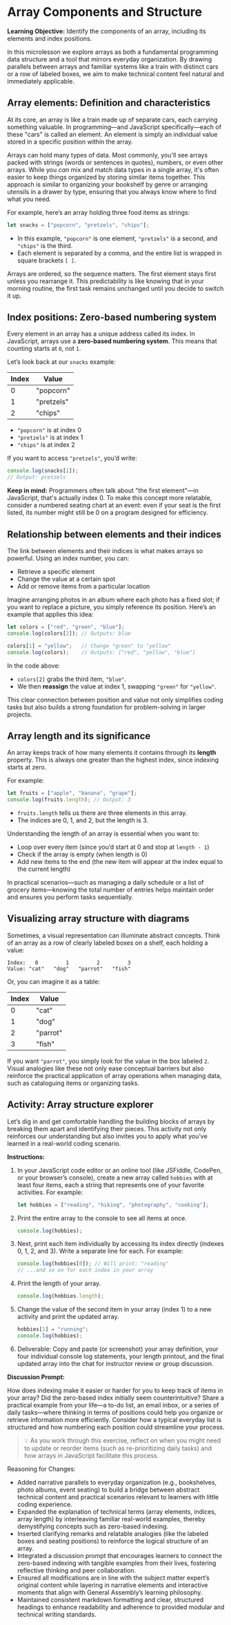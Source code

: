# Array Components and Structure

**Learning Objective:** Identify the components of an array, including its elements and index positions.

In this microlesson we explore arrays as both a fundamental programming data structure and a tool that mirrors everyday organization. By drawing parallels between arrays and familiar systems like a train with distinct cars or a row of labeled boxes, we aim to make technical content feel natural and immediately applicable.

## Array elements: Definition and characteristics

At its core, an array is like a train made up of separate cars, each carrying something valuable. In programming—and JavaScript specifically—each of these "cars" is called an element. An element is simply an individual value stored in a specific position within the array.

Arrays can hold many types of data. Most commonly, you'll see arrays packed with strings (words or sentences in quotes), numbers, or even other arrays. While you *can* mix and match data types in a single array, it's often easier to keep things organized by storing similar items together. This approach is similar to organizing your bookshelf by genre or arranging utensils in a drawer by type, ensuring that you always know where to find what you need.

For example, here’s an array holding three food items as strings:

```javascript
let snacks = ["popcorn", "pretzels", "chips"];
```

- In this example, `"popcorn"` is one element, `"pretzels"` is a second, and `"chips"` is the third.
- Each element is separated by a comma, and the entire list is wrapped in square brackets `[ ]`.

Arrays are ordered, so the sequence matters. The first element stays first unless you rearrange it. This predictability is like knowing that in your morning routine, the first task remains unchanged until you decide to switch it up.

## Index positions: Zero-based numbering system

Every element in an array has a unique address called its index. In JavaScript, arrays use a **zero-based numbering system**. This means that counting starts at `0`, not `1`.

Let’s look back at our `snacks` example:

| Index | Value     |
| ----- | --------- |
| 0     | "popcorn" |
| 1     | "pretzels"|
| 2     | "chips"   |

- `"popcorn"` is at index 0
- `"pretzels"` is at index 1
- `"chips"` is at index 2

If you want to access `"pretzels"`, you’d write:

```javascript
console.log(snacks[1]); 
// Output: pretzels
```

**Keep in mind:** Programmers often talk about "the first element"—in JavaScript, that's actually index 0. To make this concept more relatable, consider a numbered seating chart at an event: even if your seat is the first listed, its number might still be 0 on a program designed for efficiency.

## Relationship between elements and their indices

The link between elements and their indices is what makes arrays so powerful. Using an index number, you can:

- Retrieve a specific element
- Change the value at a certain spot
- Add or remove items from a particular location

Imagine arranging photos in an album where each photo has a fixed slot; if you want to replace a picture, you simply reference its position. Here’s an example that applies this idea:

```javascript
let colors = ["red", "green", "blue"];
console.log(colors[2]); // Outputs: blue

colors[1] = "yellow";   // Change "green" to "yellow"
console.log(colors);    // Outputs: ["red", "yellow", "blue"]
```

In the code above:
- `colors[2]` grabs the third item, `"blue"`.
- We then **reassign** the value at index 1, swapping `"green"` for `"yellow"`.

This clear connection between position and value not only simplifies coding tasks but also builds a strong foundation for problem-solving in larger projects.

## Array length and its significance

An array keeps track of how many elements it contains through its **length** property. This is always one greater than the highest index, since indexing starts at zero.

For example:

```javascript
let fruits = ["apple", "banana", "grape"];
console.log(fruits.length); // Output: 3
```

- `fruits.length` tells us there are three elements in this array.
- The indices are 0, 1, and 2, but the length is 3.

Understanding the length of an array is essential when you want to:
- Loop over every item (since you’d start at 0 and stop at `length - 1`)
- Check if the array is empty (when length is 0)
- Add new items to the end (the new item will appear at the index equal to the current length)

In practical scenarios—such as managing a daily schedule or a list of grocery items—knowing the total number of entries helps maintain order and ensures you perform tasks sequentially.

## Visualizing array structure with diagrams

Sometimes, a visual representation can illuminate abstract concepts. Think of an array as a row of clearly labeled boxes on a shelf, each holding a value:

```
Index:   0         1         2         3
Value: "cat"   "dog"   "parrot"   "fish"
```

Or, you can imagine it as a table:

| Index | Value    |
| ----- | -------- |
| 0     | "cat"    |
| 1     | "dog"    |
| 2     | "parrot" |
| 3     | "fish"   |

If you want `"parrot"`, you simply look for the value in the box labeled `2`. Visual analogies like these not only ease conceptual barriers but also reinforce the practical application of array operations when managing data, such as cataloguing items or organizing tasks.

## Activity: Array structure explorer

Let’s dig in and get comfortable handling the building blocks of arrays by breaking them apart and identifying their pieces. This activity not only reinforces our understanding but also invites you to apply what you’ve learned in a real-world coding scenario.

**Instructions:**

1. In your JavaScript code editor or an online tool (like JSFiddle, CodePen, or your browser’s console), create a new array called `hobbies` with at least four items, each a string that represents one of your favorite activities. For example:
   ```javascript
   let hobbies = ["reading", "hiking", "photography", "cooking"];
   ```
   
2. Print the entire array to the console to see all items at once.
   ```javascript
   console.log(hobbies);
   ```
   
3. Next, print each item individually by accessing its index directly (indexes 0, 1, 2, and 3). Write a separate line for each. For example:
   ```javascript
   console.log(hobbies[0]); // Will print: "reading"
   // ...and so on for each index in your array
   ```
   
4. Print the length of your array.
   ```javascript
   console.log(hobbies.length);
   ```
   
5. Change the value of the second item in your array (index 1) to a new activity and print the updated array.
   ```javascript
   hobbies[1] = "running";
   console.log(hobbies);
   ```
   
6. Deliverable: Copy and paste (or screenshot) your array definition, your four individual console log statements, your length printout, and the final updated array into the chat for instructor review or group discussion.

**Discussion Prompt:**

How does indexing make it easier or harder for you to keep track of items in your array? Did the zero-based index initially seem counterintuitive? Share a practical example from your life—a to-do list, an email inbox, or a series of daily tasks—where thinking in terms of positions could help you organize or retrieve information more efficiently. Consider how a typical everyday list is structured and how numbering each position could streamline your process.

> 💡 As you work through this exercise, reflect on when you might need to update or reorder items (such as re-prioritizing daily tasks) and how arrays in JavaScript facilitate this process.

  
Reasoning for Changes:

- Added narrative parallels to everyday organization (e.g., bookshelves, photo albums, event seating) to build a bridge between abstract technical content and practical scenarios relevant to learners with little coding experience.
- Expanded the explanation of technical terms (array elements, indices, array length) by interleaving familiar real-world examples, thereby demystifying concepts such as zero-based indexing.
- Inserted clarifying remarks and relatable analogies (like the labeled boxes and seating positions) to reinforce the logical structure of an array.
- Integrated a discussion prompt that encourages learners to connect the zero-based indexing with tangible examples from their lives, fostering reflective thinking and peer collaboration.
- Ensured all modifications are in line with the subject matter expert’s original content while layering in narrative elements and interactive moments that align with General Assembly’s learning philosophy.
- Maintained consistent markdown formatting and clear, structured headings to enhance readability and adherence to provided modular and technical writing standards.
